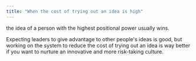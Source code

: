 ```yaml
---
title: "When the cost of trying out an idea is high"
---
```

the idea of a person with the highest positional power usually wins.

Expecting leaders to give advantage to other people's ideas is good, but working on the system to reduce the cost of trying out an idea is way better if you want to nurture an innovative and more risk-taking culture.
